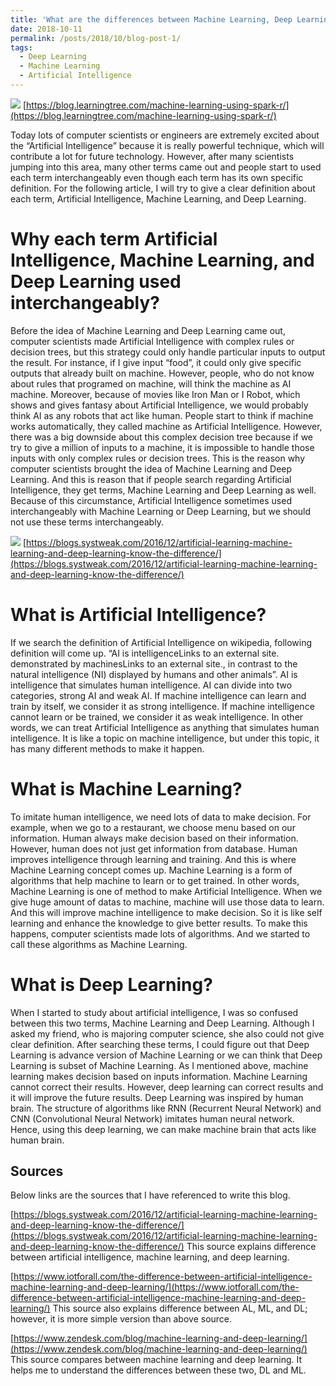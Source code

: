 ```yaml
---
title: 'What are the differences between Machine Learning, Deep Learning, and Artificial Intelligence?'
date: 2018-10-11
permalink: /posts/2018/10/blog-post-1/
tags:
  - Deep Learning
  - Machine Learning
  - Artificial Intelligence
---
```


![](https://blog.learningtree.com/wp-content/uploads/2017/03/Machine-Learning-2.jpg)
[https://blog.learningtree.com/machine-learning-using-spark-r/](https://blog.learningtree.com/machine-learning-using-spark-r/)

Today lots of computer scientists or engineers are extremely excited about the “Artificial Intelligence” because it is really powerful technique, which will contribute a lot for future technology. However, after many scientists jumping into this area, many other terms came out and people start to used each term interchangeably even though each term has its own specific definition. For the following article, I will try to give a clear definition about each term, Artificial Intelligence, Machine Learning, and Deep Learning.

Why each term Artificial Intelligence, Machine Learning, and Deep Learning used interchangeably?
======
Before the idea of Machine Learning and Deep Learning came out, computer scientists made Artificial Intelligence with complex rules or decision trees, but this strategy could only handle particular inputs to output the result. For instance, if I give input “food”, it could only give specific outputs that already built on machine. However, people, who do not know about rules that programed on machine, will think the machine as AI machine. Moreover, because of movies like Iron Man or I Robot, which shows and gives fantasy about Artificial Intelligence, we would probably think AI as any robots that act like human. People start to think if machine works automatically, they called machine as Artificial Intelligence. However, there was a big downside about this complex decision tree because if we try to give a million of inputs to a machine, it is impossible to handle those inputs with only complex rules or decision trees. This is the reason why computer scientists brought the idea of Machine Learning and Deep Learning. And this is reason that if people search regarding Artificial Intelligence, they get terms, Machine Learning and Deep Learning as well. Because of this circumstance, Artificial Intelligence sometimes used interchangeably with Machine Learning or Deep Learning, but we should not use these terms interchangeably.

![](https://systweak1.vo.llnwd.net/content/wp/systweakblogsnew/uploads/15_3.png)
[https://blogs.systweak.com/2016/12/artificial-learning-machine-learning-and-deep-learning-know-the-difference/](https://blogs.systweak.com/2016/12/artificial-learning-machine-learning-and-deep-learning-know-the-difference/)

What is Artificial Intelligence?
======
If we search the definition of Artificial Intelligence on wikipedia, following definition will come up. “AI is intelligenceLinks to an external site. demonstrated by machinesLinks to an external site., in contrast to the natural intelligence (NI) displayed by humans and other animals”. AI is intelligence that simulates human intelligence. AI can divide into two categories, strong AI and weak AI. If machine intelligence can learn and train by itself, we consider it as strong intelligence. If machine intelligence cannot learn or be trained, we consider it as weak intelligence. In other words, we can treat Artificial Intelligence as anything that simulates human intelligence. It is like a topic on machine intelligence, but under this topic, it has many different methods to make it happen.

What is Machine Learning?
======
To imitate human intelligence, we need lots of data to make decision. For example, when we go to a restaurant, we choose menu based on our information. Human always make decision based on their information. However, human does not just get information from database. Human improves intelligence through learning and training. And this is where Machine Learning concept comes up. Machine Learning is a form of algorithms that help machine to learn or to get trained. In other words, Machine Learning is one of method to make Artificial Intelligence. When we give huge amount of datas to machine, machine will use those data to learn. And this will improve machine intelligence to make decision. So it is like self learning and enhance the knowledge to give better results. To make this happens, computer scientists made lots of algorithms. And we started to call these algorithms as Machine Learning.

What is Deep Learning?
======
When I started to study about artificial intelligence, I was so confused between this two terms, Machine Learning and Deep Learning. Although I asked my friend, who is majoring computer science, she also could not give clear definition. After searching these terms, I could figure out that Deep Learning is advance version of Machine Learning or we can think that Deep Learning is subset of Machine Learning. As I mentioned above, machine learning makes decision based on inputs information. Machine Learning cannot correct their results. However, deep learning can correct results and it will improve the future results. Deep Learning was inspired by human brain. The structure of algorithms like RNN (Recurrent Neural Network) and CNN (Convolutional Neural Network) imitates human neural network. Hence, using this deep learning, we can make machine brain that acts like human brain.

Sources
------
Below links are the sources that I have referenced to write this blog.

[https://blogs.systweak.com/2016/12/artificial-learning-machine-learning-and-deep-learning-know-the-difference/](https://blogs.systweak.com/2016/12/artificial-learning-machine-learning-and-deep-learning-know-the-difference/)
This source explains difference between artificial intelligence, machine learning, and deep learning.

[https://www.iotforall.com/the-difference-between-artificial-intelligence-machine-learning-and-deep-learning/](https://www.iotforall.com/the-difference-between-artificial-intelligence-machine-learning-and-deep-learning/)
This source also explains difference between AL, ML, and DL; however, it is more simple version than above source.

[https://www.zendesk.com/blog/machine-learning-and-deep-learning/](https://www.zendesk.com/blog/machine-learning-and-deep-learning/)
This source compares between machine learning and deep learning. It helps me to understand the differences between these two, DL and ML.
